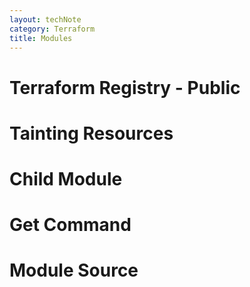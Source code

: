 ```yaml
---
layout: techNote
category: Terraform
title: Modules
---
```

# Terraform Registry - Public

# Tainting Resources

# Child Module

# Get Command

# Module Source
